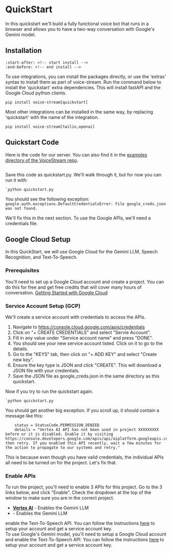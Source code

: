 # QuickStart

In this quickstart we'll build a fully functional voice bot that runs in a browser and allows you to have a two-way conversation with Google's Gemini model.

## Installation

```{include} ../README.md
:start-after: <!-- start install -->
:end-before: <!-- end install -->
```

To use integrations, you can install the packages directly, or use the 'extras' syntax to install them as part of voice-stream.
Run the command below to install the 'quickstart' extra dependencies.  This will install fastAPI and the Google Cloud python clients.

   ```text
   pip install voice-stream[quickstart]
   ```

Most other integrations can be installed in the same way, by replacing 'quickstart' with the name of the integration.

   ```text
   pip install voice-stream[twilio,openai]
   ```

## Quickstart Code

Here is the code for our server.  You can also find it in the [examples directory of the VoiceStream repo](https://github.com/DaveDeCaprio/voice-stream/blob/main/examples/quickstart.py).

```{include} ../examples/quickstart.py
```

Save this code as quickstart.py.  We'll walk through it, but for now you can run it with:

```text
`python quickstart.py
````

You should see the following exception:
```google.auth.exceptions.DefaultCredentialsError: File google_creds.json was not found.```

We'll fix this in the next section.  To use the Google APIs, we'll need a credentials file. 

## Google Cloud Setup

In this QuickStart, we will use Google Cloud for the Gemini LLM, Speech Recognition, and Text-To-Speech.  

### Prerequisites
You'll need to set up a Google Cloud account and create a project.  You can do this for free and get free credits that will cover many hours of conversation.
[Getting Started with Google Cloud](https://console.cloud.google.com/getting-started)    

### Service Account Setup (GCP)

We'll create a service account with credentials to access the APIs.

1. Navigate to https://console.cloud.google.com/apis/credentials
2. Click on "+ CREATE CREDENTIALS" and select "Servie Account".
3. Fill in any value under "Service account name" and press "DONE".
4. You should see your new service account listed.  Click on it to go to the details.
5. Go to the "KEYS" tab, then click on "+ ADD KEY" and select "Create new key". 
6. Ensure the key type is JSON and click "CREATE".  This will download a JSON file with your credentials.
7. Save the JSON file as google_creds.json in the same directory as this quickstart.

Now if you try to run the quickstart again.
```text
`python quickstart.py
````
You should get another big exception.  If you scroll up, it should contain a message like this: 

```
    status = StatusCode.PERMISSION_DENIED
    details = "Vertex AI API has not been used in project XXXXXXXXX before or it is disabled. Enable it by visiting https://console.developers.google.com/apis/api/aiplatform.googleapis.com/overview then retry. If you enabled this API recently, wait a few minutes for the action to propagate to our systems and retry."
```

This is because even though you have valid credentials, the individual APIs all need to be turned on for the project.  Let's fix that.


### Enable APIs 

To run the project, you'll need to enable 3 APIs for this project.  Go to the 3 links below, and click "Enable".  Check the dropdown at the top of the window to make sure you are in the correct project.

* **[Vertex AI](https://console.cloud.google.com/apis/library/aiplatform.googleapis.com)** - Enables the Gemini LLM
* **[](https://console.cloud.google.com/apis/library/aiplatform.googleapis.com)** - Enables the Gemini LLM


enable the Text-To-Speech API.  You can follow the instructions [here](https://cloud.google.com/text-to-speech/docs/quickstart-client-libraries) to setup your account and get a service account key.   
To use Google's Gemini model, you'll need to setup a Google Cloud account and enable the Text-To-Speech API.  You can follow the instructions [here](https://cloud.google.com/text-to-speech/docs/quickstart-client-libraries) to setup your account and get a service account key.




